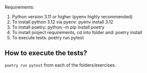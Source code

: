 Requirements:
1. Python version 3.11 or higher (pyenv highly recommended)
2. To install python 3.12 via pyenv: pyenv install 3.12
3. To install poetry: python -m pip install poetry
5. To install project requirements, cd into folder and: poetry install
6. To execute tests: poetry run pytest

## How to execute the tests?
`poetry run pytest` from each of the folders/exercises.